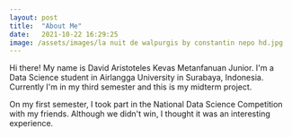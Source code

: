 ```yaml
---
layout: post
title:  "About Me"
date:   2021-10-22 16:29:25
image: /assets/images/la nuit de walpurgis by constantin nepo hd.jpg
---
```

Hi there! My name is David Aristoteles Kevas Metanfanuan Junior. I'm a Data Science student in Airlangga University in Surabaya, Indonesia. Currently I'm in my third semester and this is my midterm project. 

On my first semester, I took part in the National Data Science Competition with my friends. Although we didn't win, I thought it was an interesting experience. 

